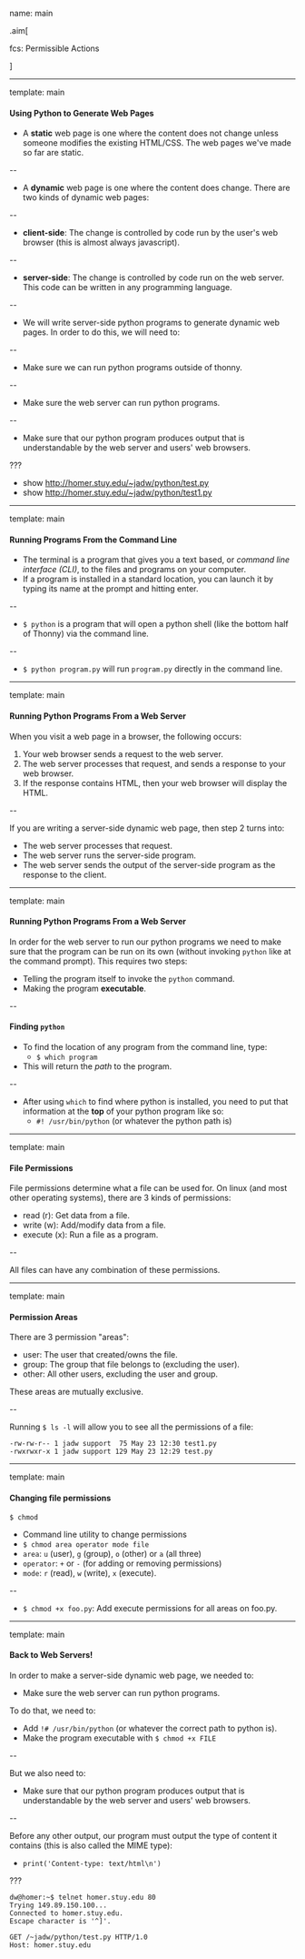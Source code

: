 name: main

.aim[<div>
  fcs: Permissible Actions
  </div>]

---
template: main

#### Using Python to Generate Web Pages
- A __static__ web page is one where the content does not change unless someone modifies the existing HTML/CSS. The web pages we've made so far are static.

--
- A __dynamic__ web page is one where the content does change. There are two kinds of dynamic web pages:

--
  - __client-side__: The change is controlled by code run by the user's web browser (this is almost always javascript).

--
  - __server-side__: The change is controlled by code run on the web server. This code can be written in any programming language.

--
- We will write server-side python programs to generate dynamic web pages. In order to do this, we will need to:

--
  - Make sure we can run python programs outside of thonny.

--
  - Make sure the web server can run python programs.

--
  - Make sure that our python program produces output that is understandable by the web server and users' web browsers.

???
- show http://homer.stuy.edu/~jadw/python/test.py
- show http://homer.stuy.edu/~jadw/python/test1.py

---
template: main

#### Running Programs From the Command Line
- The terminal is a program that gives you a text based, or _command line interface (CLI)_, to the files and programs on your computer.
- If a program is installed in a standard location, you can launch it by typing its name at the prompt and hitting enter.

--
- `$ python` is a program that will open a python shell (like the bottom half of Thonny) via the command line.

--
- `$ python program.py` will run `program.py` directly in the command line.

---
template: main

#### Running Python Programs From a Web Server
When you visit a web page in a browser, the following occurs:
1. Your web browser sends a request to the web server.
2. The web server processes that request, and sends a response to your web browser.
3. If the response contains HTML, then your web browser will display the HTML.

--

If you are writing a server-side dynamic web page, then step 2 turns into:
- The web server processes that request.
- The web server runs the server-side program.
- The web server sends the output of the server-side program as the response to the client.

---
template: main

#### Running Python Programs From a Web Server
In order for the web server to run our python programs we need to make sure that the program can be run on its own (without invoking `python` like at the command prompt). This requires two steps:

- Telling the program itself to invoke the `python` command.
- Making the program __executable__.

--

#### Finding `python`
- To find the location of any program from the command line, type:
  - `$ which program`
- This will return the _path_ to the program.

--
- After using `which` to find where python is installed, you need to put that information at the __top__ of your python program like so:
  - `#! /usr/bin/python` (or whatever the python path is)

---
template: main

#### File Permissions
File permissions determine what a file can be used for. On linux (and most other operating systems), there are 3 kinds of permissions:
- read (r): Get data from a file.
- write (w): Add/modify data from a file.
- execute (x): Run a file as a program.

--

All files can have any combination of these permissions.

---
template: main

#### Permission Areas
There are 3 permission "areas":
- user: The user that created/owns the file.
- group: The group that file belongs to (excluding the user).
- other: All other users, excluding the user and group.

These areas are mutually exclusive.

--

Running `$ ls -l` will allow you to see all the permissions of a file:
```
-rw-rw-r-- 1 jadw support  75 May 23 12:30 test1.py
-rwxrwxr-x 1 jadw support 129 May 23 12:29 test.py
```

---
template: main

#### Changing file permissions
`$ chmod`
- Command line utility to change permissions
- `$ chmod area operator mode file`
- `area`: `u` (user), `g` (group), `o` (other) or `a` (all three)
- `operator`: `+` or `-` (for adding or removing permissions)
- `mode`: `r` (read), `w` (write), `x` (execute).

--
- `$ chmod +x foo.py`: Add execute permissions for all areas on foo.py.

---
template: main

#### Back to Web Servers!
In order to make a server-side dynamic web page, we needed to:
- Make sure the web server can run python programs.

To do that, we need to:
- Add `!# /usr/bin/python` (or whatever the correct path to python is).
- Make the program executable with `$ chmod +x FILE`


--

But we also need to:
- Make sure that our python program produces output that is understandable by the web server and users' web browsers.

--

Before any other output, our program must output the type of content it contains (this is also called the MIME type):
- `print('Content-type: text/html\n')`

???
```
dw@homer:~$ telnet homer.stuy.edu 80
Trying 149.89.150.100...
Connected to homer.stuy.edu.
Escape character is '^]'.

GET /~jadw/python/test.py HTTP/1.0
Host: homer.stuy.edu
```
